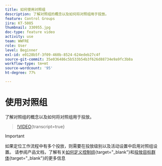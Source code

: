 ```yaml
---
title: 如何使用对照组
description: 了解对照组的概念以及如何将对照组用于投放。
feature: Control Groups
jira: KT-5085
thumbnail: 330955.jpg
doc-type: feature video
activity: use
team: WWFRE
role: User
level: Beginner
exl-id: e0128b5f-3f09-460b-8524-624edeb27c4f
source-git-commit: 35e036486c5b533b54b3f626d88734e9a9fc3b8a
workflow-type: tm+mt
source-wordcount: '95'
ht-degree: 77%

---
```


# 使用对照组

了解对照组的概念以及如何将对照组用于投放。

>[!VIDEO](https://video.tv.adobe.com/v/330955?quality=12&learn=on){transcript=true}

>[!IMPORTANT]
>如果定位工作流程中有多个投放，则需要在投放级别以及活动设置中启用对照组设置。
>请参阅产品文档，了解有关[如何定义控制组](https://experienceleague.adobe.com/docs/campaign-classic/using/orchestrating-campaigns/orchestrate-campaigns/marketing-campaign-target.html?lang=zh-Hans#defining-a-control-group){target="_blank"}和[投放目标群体](https://experienceleague.adobe.com/docs/campaign-classic/using/sending-messages/key-steps-when-creating-a-delivery/steps-defining-the-target-population.html?lang=zh-Hans){target="_blank"}的更多信息
